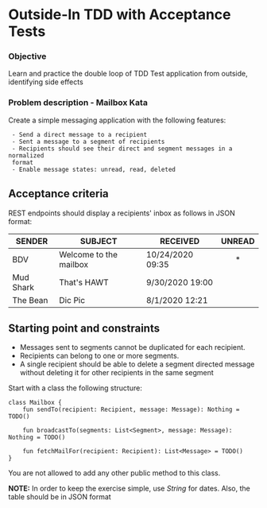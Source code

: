 Outside-In TDD with Acceptance Tests
====================================

### Objective

Learn and practice the double loop of TDD
Test application from outside, identifying side effects

### Problem description - Mailbox Kata
Create a simple messaging application with the following features:

     - Send a direct message to a recipient
     - Sent a message to a segment of recipients
     - Recipients should see their direct and segment messages in a normalized 
     format
     - Enable message states: unread, read, deleted

## Acceptance criteria

REST endpoints should display a recipients' inbox as follows in JSON format:

| SENDER    | SUBJECT                | RECEIVED         | UNREAD  |
| --------- | ---------------------- | ---------------- | :-----: |
| BDV       | Welcome to the mailbox | 10/24/2020 09:35 |    *    |
| Mud Shark | That's HAWT            | 9/30/2020 19:00  |         |
| The Bean  | Dic Pic                | 8/1/2020 12:21   |         |

## Starting point and constraints

- Messages sent to segments cannot be duplicated for each recipient.
- Recipients can belong to one or more segments.
- A single recipient should be able to delete a segment directed message without 
deleting it for other recipients in the same segment

Start with a class the following structure:

    class Mailbox {
        fun sendTo(recipient: Recipient, message: Message): Nothing = TODO()
    
        fun broadcastTo(segments: List<Segment>, message: Message): Nothing = TODO()
    
        fun fetchMailFor(recipient: Recipient): List<Message> = TODO()
    }

You are not allowed to add any other public method to this class.

**NOTE:** In order to keep the exercise simple, use _String_ for dates.
Also, the table should be in JSON format
